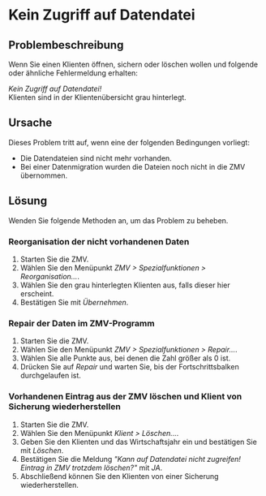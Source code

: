 
# Kein Zugriff auf Datendatei

## Problembeschreibung

Wenn Sie einen Klienten öffnen, sichern oder löschen wollen und folgende oder ähnliche Fehlermeldung erhalten:

*Kein Zugriff auf Datendatei!*  
Klienten sind in der Klientenübersicht grau hinterlegt.

## Ursache

Dieses Problem tritt auf, wenn eine der folgenden Bedingungen vorliegt:

- Die Datendateien sind nicht mehr vorhanden.
- Bei einer Datenmigration wurden die Dateien noch nicht in die ZMV übernommen.

## Lösung

Wenden Sie folgende Methoden an, um das Problem zu beheben.

### Reorganisation der nicht vorhandenen Daten

1. Starten Sie die ZMV.
2. Wählen Sie den Menüpunkt *ZMV > Spezialfunktionen > Reorganisation…*.
3. Wählen Sie den grau hinterlegten Klienten aus, falls dieser hier erscheint.
4. Bestätigen Sie mit *Übernehmen*.

### Repair der Daten im ZMV-Programm

1. Starten Sie die ZMV.
2. Wählen Sie den Menüpunkt *ZMV > Spezialfunktionen > Repair…*.
3. Wählen Sie alle Punkte aus, bei denen die Zahl größer als 0 ist.
4. Drücken Sie auf *Repair* und warten Sie, bis der Fortschrittsbalken durchgelaufen ist.

### Vorhandenen Eintrag aus der ZMV löschen und Klient von Sicherung wiederherstellen

1. Starten Sie die ZMV.
2. Wählen Sie den Menüpunkt *Klient > Löschen…*.
3. Geben Sie den Klienten und das Wirtschaftsjahr ein und bestätigen Sie mit *Löschen*.
4. Bestätigen Sie die Meldung *"Kann auf Datendatei nicht zugreifen! Eintrag in ZMV trotzdem löschen?"* mit *JA*.
5. Abschließend können Sie den Klienten von einer Sicherung wiederherstellen.

